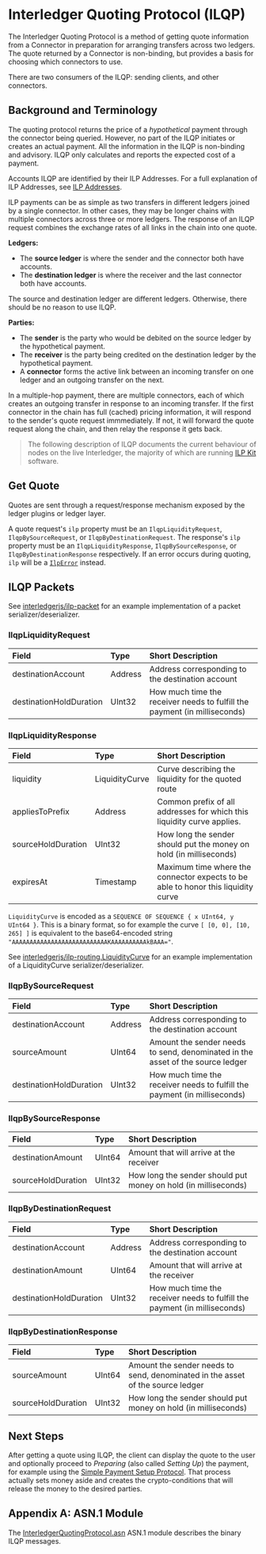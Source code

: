 # Interledger Quoting Protocol (ILQP)

The Interledger Quoting Protocol is a method of getting quote information from a Connector in preparation for arranging transfers across two ledgers. The quote returned by a Connector is non-binding, but provides a basis for choosing which connectors to use.

There are two consumers of the ILQP: sending clients, and other connectors.

## Background and Terminology

The quoting protocol returns the price of a _hypothetical_ payment through the connector being queried. However, no part of the ILQP initiates or creates an actual payment. All the information in the ILQP is non-binding and advisory. ILQP only calculates and reports the expected cost of a payment.

Accounts ILQP are identified by their ILP Addresses. For a full explanation of ILP Addresses, see [ILP Addresses](../0015-ilp-addresses/0015-ilp-addresses.md).

ILP payments can be as simple as two transfers in different ledgers joined by a single connector. In other cases, they may be longer chains with multiple connectors across three or more ledgers. The response of an ILQP request combines the exchange rates of all links in the chain into one quote.

**Ledgers:**

* The **source ledger** is where the sender and the connector both have accounts.
* The **destination ledger** is where the receiver and the last connector both have accounts.

The source and destination ledger are different ledgers. Otherwise, there should be no reason to use ILQP.

**Parties:**

* The **sender** is the party who would be debited on the source ledger by the hypothetical payment.
* The **receiver** is the party being credited on the destination ledger by the hypothetical payment.
* A **connector** forms the active link between an incoming transfer on one ledger and an outgoing transfer on the next.

In a multiple-hop payment, there are multiple connectors, each of which creates an outgoing transfer in response to an incoming transfer. If the first connector in the chain has full (cached) pricing information, it will respond to the sender's quote request immmediately. If not, it will forward the quote request along the chain, and then relay the response it gets back.

> The following description of ILQP documents the current behaviour of nodes on the live Interledger, the majority of which are running [ILP Kit](https://github.com/interledgerjs/ilp-kit) software.

## Get Quote

Quotes are sent through a request/response mechanism exposed by the ledger plugins or ledger layer.

A quote request's `ilp` property must be an `IlqpLiquidityRequest`, `IlqpBySourceRequest`, or `IlqpByDestinationRequest`. The response's `ilp` property must be an `IlqpLiquidityResponse`, `IlqpBySourceResponse`, or `IlqpByDestinationResponse` respectively. If an error occurs during quoting, `ilp` will be a [`IlpError`](../0003-interledger-protocol/0003-interledger-protocol.md#ilp-error-format) instead.

## ILQP Packets

See [interledgerjs/ilp-packet](https://github.com/interledgerjs/ilp-packet/) for an example implementation of a packet serializer/deserializer.

### IlqpLiquidityRequest

| Field | Type | Short Description |
|:--|:--|:--|
| destinationAccount | Address | Address corresponding to the destination account |
| destinationHoldDuration | UInt32 | How much time the receiver needs to fulfill the payment (in milliseconds) |

### IlqpLiquidityResponse

| Field | Type | Short Description |
|:--|:--|:--|
| liquidity | LiquidityCurve | Curve describing the liquidity for the quoted route |
| appliesToPrefix | Address | Common prefix of all addresses for which this liquidity curve applies. |
| sourceHoldDuration | UInt32 | How long the sender should put the money on hold (in milliseconds) |
| expiresAt | Timestamp | Maximum time where the connector expects to be able to honor this liquidity curve |

`LiquidityCurve` is encoded as a `SEQUENCE OF SEQUENCE { x UInt64, y UInt64 }`. This is a binary format, so for example the curve `[ [0, 0], [10, 265] ]` is equivalent to the base64-encoded string `"AAAAAAAAAAAAAAAAAAAAAAAAAAAKAAAAAAAAAAkBAAA="`.

See [interledgerjs/ilp-routing.LiquidityCurve](https://github.com/interledgerjs/ilp-routing/blob/master/src/lib/liquidity-curve.js) for an example implementation of a LiquidityCurve serializer/deserializer.

### IlqpBySourceRequest

| Field | Type | Short Description |
|:--|:--|:--|
| destinationAccount | Address | Address corresponding to the destination account |
| sourceAmount | UInt64 | Amount the sender needs to send, denominated in the asset of the source ledger |
| destinationHoldDuration | UInt32 | How much time the receiver needs to fulfill the payment (in milliseconds) |

### IlqpBySourceResponse

| Field | Type | Short Description |
|:--|:--|:--|
| destinationAmount | UInt64 | Amount that will arrive at the receiver |
| sourceHoldDuration | UInt32 | How long the sender should put money on hold (in milliseconds) |

### IlqpByDestinationRequest

| Field | Type | Short Description |
|:--|:--|:--|
| destinationAccount | Address | Address corresponding to the destination account |
| destinationAmount | UInt64 | Amount that will arrive at the receiver |
| destinationHoldDuration | UInt32 | How much time the receiver needs to fulfill the payment (in milliseconds) |

### IlqpByDestinationResponse

| Field | Type | Short Description |
|:--|:--|:--|
| sourceAmount | UInt64 | Amount the sender needs to send, denominated in the asset of the source ledger |
| sourceHoldDuration | UInt32 | How long the sender should put money on hold (in milliseconds) |

## Next Steps

After getting a quote using ILQP, the client can display the quote to the user and optionally proceed to _Preparing_ (also called _Setting Up_) the payment, for example using the [Simple Payment Setup Protocol](https://github.com/interledger/rfcs/tree/master/0009-simple-payment-setup-protocol). That process actually sets money aside and creates the crypto-conditions that will release the money to the desired parties.

## Appendix A: ASN.1 Module

The [InterledgerQuotingProtocol.asn](../asn1/InterledgerQuotingProtocol.asn) ASN.1 module describes the binary ILQP messages.
